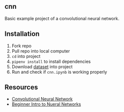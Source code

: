 ## cnn
Basic example project of a convolutional neural network.

## Installation
1. Fork repo
2. Pull repo into local computer
3. `cd` into project
4. `pipenv install` to install dependencies
5. Download [dataset](https://drive.google.com/drive/u/0/folders/1dZvL1gi5QLwOGrfdn9XEsi4EnXx535bD) into project
5. Run and check if `cnn.ipynb` is working properly

## Resources
* [Convolutional Neural Network](https://www.youtube.com/playlist?list=PLuhqtP7jdD8CD6rOWy20INGM44kULvrHu)
* [Beginner Intro to Nueral Networks](https://www.youtube.com/playlist?list=PLxt59R_fWVzT9bDxA76AHm3ig0Gg9S3So)